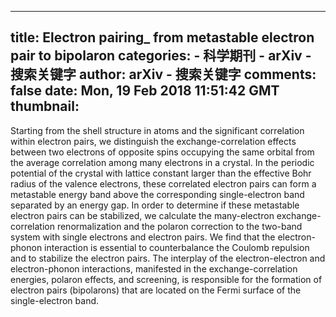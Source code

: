 
---
title: Electron pairing_ from metastable electron pair to bipolaron
categories: 
    - 科学期刊
    - arXiv - 搜索关键字
author: arXiv - 搜索关键字
comments: false
date: Mon, 19 Feb 2018 11:51:42 GMT
thumbnail: 
---

<div>   
Starting from the shell structure in atoms and the significant correlation
within electron pairs, we distinguish the exchange-correlation effects between
two electrons of opposite spins occupying the same orbital from the average
correlation among many electrons in a crystal. In the periodic potential of the
crystal with lattice constant larger than the effective Bohr radius of the
valence electrons, these correlated electron pairs can form a metastable energy
band above the corresponding single-electron band separated by an energy gap.
In order to determine if these metastable electron pairs can be stabilized, we
calculate the many-electron exchange-correlation renormalization and the
polaron correction to the two-band system with single electrons and electron
pairs. We find that the electron-phonon interaction is essential to
counterbalance the Coulomb repulsion and to stabilize the electron pairs. The
interplay of the electron-electron and electron-phonon interactions, manifested
in the exchange-correlation energies, polaron effects, and screening, is
responsible for the formation of electron pairs (bipolarons) that are located
on the Fermi surface of the single-electron band.
  
</div>
            
